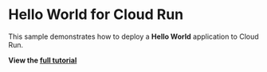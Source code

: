 # Hello World for Cloud Run

This sample demonstrates how to deploy a **Hello World** application to Cloud Run.

**View the [full tutorial](https://cloud.google.com/run/docs/quickstarts/build-and-deploy#php)**
